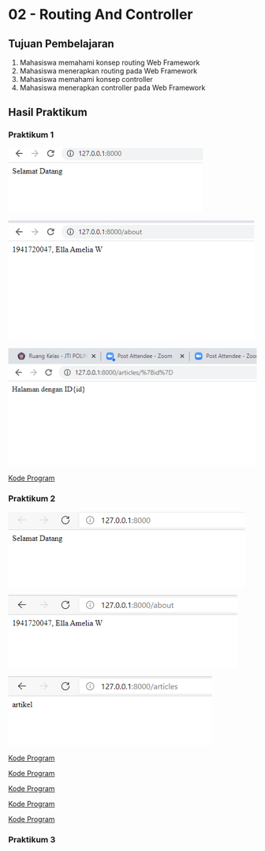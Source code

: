 # 02 - Routing And Controller

## Tujuan Pembelajaran

1. Mahasiswa memahami konsep routing Web Framework
2. Mahasiswa menerapkan routing pada Web Framework
3. Mahasiswa memahami konsep controller
4. Mahasiswa menerapkan controller pada Web Framework
## Hasil Praktikum

### Praktikum 1
![contoh gambar](img/ss1.png)

![contoh gambar](img/ss2.png)

![contoh gambar](img/ss3.png)

[Kode Program](../../src/02_RoutingController/Praktikum1/web.php)


### Praktikum 2

![contoh gambar](img/ss1.2.png)

![contoh gambar](img/ss2.2.png)

![contoh gambar](img/ss3.2.png)

[Kode Program](../../src/02_RoutingController/Praktikum2/web.php)

[Kode Program](../../src/02_RoutingController/Praktikum2/PageController.php)

[Kode Program](../../src/02_RoutingController/Praktikum2/HomeController.php)

[Kode Program](../../src/02_RoutingController/Praktikum2/AboutController.php)

[Kode Program](../../src/02_RoutingController/Praktikum2/ArticlesController.php)

### Praktikum 3